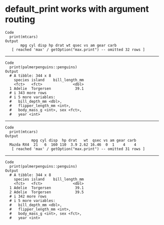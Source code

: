 # default_print works with argument routing

    Code
      print(mtcars)
    Output
           mpg cyl disp hp drat wt qsec vs am gear carb
       [ reached 'max' / getOption("max.print") -- omitted 32 rows ]

---

    Code
      print(palmerpenguins::penguins)
    Output
      # A tibble: 344 x 8
        species island    bill_length_mm
        <fct>   <fct>              <dbl>
      1 Adelie  Torgersen           39.1
      # i 343 more rows
      # i 5 more variables:
      #   bill_depth_mm <dbl>,
      #   flipper_length_mm <int>,
      #   body_mass_g <int>, sex <fct>,
      #   year <int>

---

    Code
      print(mtcars)
    Output
                mpg cyl disp  hp drat   wt  qsec vs am gear carb
      Mazda RX4  21   6  160 110  3.9 2.62 16.46  0  1    4    4
       [ reached 'max' / getOption("max.print") -- omitted 31 rows ]

---

    Code
      print(palmerpenguins::penguins)
    Output
      # A tibble: 344 x 8
        species island    bill_length_mm
        <fct>   <fct>              <dbl>
      1 Adelie  Torgersen           39.1
      2 Adelie  Torgersen           39.5
      # i 342 more rows
      # i 5 more variables:
      #   bill_depth_mm <dbl>,
      #   flipper_length_mm <int>,
      #   body_mass_g <int>, sex <fct>,
      #   year <int>

